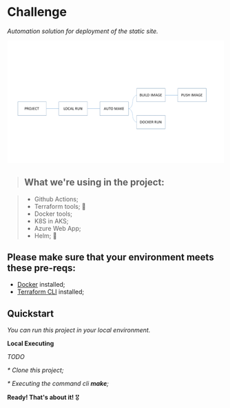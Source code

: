 # Challenge
_Automation solution for deployment of the static site._

![alt text for image](resources/local_flow.png)
                                                                    
> ## What we're using in the project:

> * Github Actions; 
> * Terraform tools; 🚀
> * Docker tools;
> * K8S in AKS;
> * Azure Web App;
> * Helm; 🥰


## Please make sure that your environment meets these pre-reqs:

* [Docker](https://hub.docker.com/editions/community/docker-ce-desktop-windows) installed;
* [Terraform CLI](https://www.terraform.io/downloads.html) installed;

## Quickstart

_You can run this project in your local environment._

__Local Executing__

_TODO_

_* Clone this project;_

_* Executing the command cli __make__;_

__Ready! That's about it!__ 🎖️







